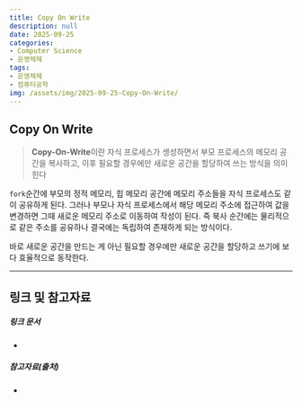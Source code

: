 ```yaml
---
title: Copy On Write
description: null
date: 2025-09-25
categories:
- Computer Science
- 운영체제
tags:
- 운영체제
- 컴퓨터공학
img: /assets/img/2025-09-25-Copy-On-Write/
---
```

## Copy On Write
>**Copy-On-Write**이란 자식 프로세스가 생성하면서 부모 프로세스의 메모리 공간을 복사하고, 이후 필요할 경우에만 새로운 공간을 할당하여 쓰는 방식을 의미힌다

`fork`순간에 부모의 정적 메모리, 힙 메모리 공간에 메모리 주소들을 자식 프로세스도 같이 공유하게 된다. 그러나 부모나 자식 프로세스에서 해당 메모리 주소에 접근하여 값을 변경하면 그때 새로운 메모리 주소로 이동하여 작성이 된다. 즉 북사 순간에는 물리적으로 같은 주소를 공유하나 결국에는 독립하여 존재하게 되는 방식이다. 

바로 새로운 공간을 만드는 게 아닌 필요할 경우에만 새로운 공간을 할당하고 쓰기에 보다 효율적으로 동작한다.



---
## 링크 및 참고자료

##### 링크 문서
- 

##### 참고자료(출처)
- 



